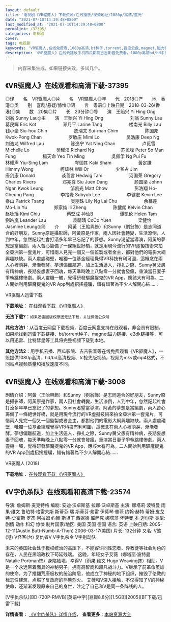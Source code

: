 ```yaml
---
layout: default
title: '电视剧《VR驱魔人》下载资源/在线播放/视频地址/1080p/高清/蓝光'
date: "2021-07-10T14:39:48+0800"
last_modified_at: "2021-07-10T14:39:48+0800"
permalink: /37395/
categories: 电视剧
cover:
tags: 电视剧
keywords: 'VR驱魔人,在线免费看,1080p高清,bt种子,torrent,百度云盘,magnet,磁力链,迅雷下载资源'
description: '《VR驱魔人》在线云播放手机西瓜影院吉吉影音免费看，1080p高清bd/hd未删减完整版和tc抢先枪版，mkv/mp4格式，附带bt/torrent种子、magnet/磁力链、百度云盘、网盘资源迅雷下载链接'
---
```


>内容采集生成，如果链接失效，多试几个。


## 《VR驱魔人》在线观看和高清下载-37395

◎译　　名　VR驱魔人◎片　　名　VR驅魔人◎年　　代　2018◎产　　地　香港◎类　　别　喜剧/悬疑/惊悚◎语　　言　粤语◎上映日期　2018-03-26(香港)◎集　　数　20集◎片　　长　23分钟◎导　　演　王贻兴 Yi Hing Ong　　　　　　刘翁 Sunny Lau◎主　　演　王贻兴 Yi Hing Ong　　　　　　刘翁 Sunny Lau　　　　　　葛民辉 Eric Kot　　　　　　邓月平 Larine Tang　　　　　　楼南光 Billy Lau　　　　　　钱小豪 Siu-hou Chin　　　　　　詹瑞文 Sui-man Chim　　　　　　陈国邦 Kwok-Pong Chan　　　　　　罗敏庄 Mimi Lo　　　　　　吴浩康 Deep Ng　　　　　　刘浩龙 Wilfred Lau　　　　　　陈逸宁 Yat Ning Chan　　　　　　卢觅雪 Michelle Lo　　　　　　吴耀汉 Richard Ng　　　　　　苏民峰 Peter So Man Fung　　　　　　楊天命 Yeo Tin Ming　　　　　　吳佩孚 Ng Pui Fu　　　　　　林耀声 Yiu-Sing Lam　　　　　　岑珈其 Kaki Sham　　　　　　黃定謙 Himmy Wong　　　　　　柯煒林 Will Or　　　　　　少爷占 Jim　　　　　　唐剑康 Donald　　　　　　谈善言 Hedwig Tam　　　　　　河国荣 Gregory Charles Rivers　　　　　　邓兆尊 Siu Juen Dang　　　　　　颜国梁 Johnn Ngan Kwok Leung　　　　　　邹凯光 Matt Chow　　　　　　彭浩翔 Ho-Cheung Pang　　　　　　李拾壹 Subyub Lee　　　　　　李健宏 Kevin Lee　　　　　　泰山 Patrick Tsang　　　　　　吴丽珠 Lily Ng Lai Chu　　　　　　余慕莲 Mo-Lin Yu　　　　　　郑家纯 Ili Zheng　　　　　　陈健朗 Kelvin Chan　　　　　　赵咏瑶 Kimi Chiu　　　　　　蔡堅成 神仙B　　　　　　谭凱伦 Helen Tam　　　　　　劉皓嵐 Leander Lau　　　　　　袁晴晴 CoCo Yuen　　　　　　梁健怡 Jasmine Leung◎简　　介　　阿黃（王貽興飾）和Sunny（劉翁飾）是志同道合的好朋友，Sunny原是攝影師，阿黃原是作家，兩人因社會轉變，生活潦倒，人到中年，忽然記起社會打滾多年早已忘記了的夢想。Sunny渴望當導演，阿黃的夢想是當編劇，兩人苦心籌備了一條絕世好橋，就是用現今流行的VR虛擬技術來拍全亞洲第一套鬼片，可惜兩人見完一個又一個監製或者金主，都對他們的電影大綱興趣缺缺。兩人處處碰壁，唯獨一位基金經理覺得VR科技有利可圖，這概念在兩人心裡萌芽，漸漸發酵。夢想偏離航道，加上生活逼人，掙扎之際，Sunny舅父患有精神病，長期妄想妻子回魂，每天準時晚上八點零一分就會發瘋，重演當日妻子爭執跳樓慘劇。兩人靈機一觸，覺得研發驅魔捉鬼的VR App，應該大有可為。二人開始利用驅魔捉鬼的VR App到處招搖撞騙，錯有錯著為不少人解開心結……


VR驱魔人迅雷下载

**下载地址**： [在线观看下载 《VR驱魔人》](https://www.993dy.com//vod-detail-id-29846.html) 


**无法下载?**：`如果迅雷因版权原因无法下载，关注微信公众号 `

**其他方法1**：从百度云网盘下载视频，百度云网盘支持在线观看，非会员有限制，如果能找到迅雷下载链接、bt/torrent种子、magnet磁力链接、e2dk链接等，可以用迅雷、比特彗星等工具将完整视频下载到本地。

**其他方法2**：用手机云播、西瓜影院、吉吉影音等在线免费观看《VR驱魔人》，一般提供1080p高清、hd/bd高清视频、tc抢先版视频，视频为mkv或mp4格式，不同站点视频质量和播放速度不同。


## 《VR驱魔人》在线观看和高清下载-3008

剧情介绍：阿黃（王貽興飾）和Sunny（劉翁飾）是志同道合的好朋友，Sunny原是攝影師，阿黃原是作家，兩人因社會轉變，生活潦倒，人到中年，忽然記起社會打滾多年早已忘記了的夢想。Sunny渴望當導演，阿黃的夢想是當編劇，兩人苦心籌備了一條絕世好橋，就是用現今流行的VR虛擬技術來拍全亞洲第一套鬼片，可惜兩人見完一個又一個監製或者金主，都對他們的電影大綱興趣缺缺。兩人處處碰壁，唯獨一位基金經理覺得VR科技有利可圖，這概念在兩人心裡萌芽，漸漸發酵。夢想偏離航道，加上生活逼人，掙扎之際，Sunny舅父患有精神病，長期妄想妻子回魂，每天準時晚上八點零一分就會發瘋，重演當日妻子爭執跳樓慘劇。兩人靈機一觸，覺得研發驅魔捉鬼的VR App，應該大有可為。二人開始利用驅魔捉鬼的VR App到處招搖撞騙，錯有錯著為不少人解開心結……


VR驱魔人 (2018)

**下载地址**： [在线观看下载 《VR驱魔人》](https://www.btbtdy.me/btdy/dy12719.html) 


## 《V字仇杀队》在线观看和高清下载-23574

导演: 詹姆斯·麦克特格 编剧: 安迪·沃卓斯基 拉娜·沃卓斯基 主演: 娜塔莉·波特曼 雨果·维文 鲁珀特·格雷夫斯 斯蒂芬·瑞 斯蒂芬·弗雷 伊莫琴·普茨 约翰·赫特 蒂姆·皮戈特-史密斯 罗杰·阿拉姆 约翰·斯坦丁 西妮德·库萨克 娜塔莎·怀特曼 本·迈尔斯 类型: 剧情 动作 科幻 惊悚 制片国家/地区: 美国 英国 德国 语言: 英语 上映日期: 2005-12-11(Austin Butt-Numb-A-Thon) 2006-03-17(美国) 片长: 132分钟 又名: V煞(港) V怪客(台) 复仇者V V字仇杀令 V字别动队

未来的英国社会处于极权统治的高压下，不能容许同性恋者、异教徒等社会角色的存在，人民在黑暗政权下苟延残喘。 这晚，年轻女子艾薇（娜塔丽·波特曼 Natalie Portman饰）身陷险境，幸得V（雨果·维文 Hugo Weaving饰）相助。V是一个永远带着面具的神秘男子，拥有高智商和超凡战斗力。V继承了前革命英雄的使命，为了推翻荒唐极权的统治阶层，他成立了神秘的地下组织，摧毁了伦敦的标志性建筑，点燃了反政府的熊熊烈火。 艾薇和V深入接触，不仅得知了V的神秘使命，还渐渐发现原来自己的身世，注定了自己和V是同一条阵线的人。


[V字仇杀队][BD-720P-RMVB][英语中字][豆瓣8.8分][1.5GB][2005][BT下载/迅雷下载]

**详情查看**： [《V字仇杀队》详情介绍](/movie/23574/)， **查看更多**：[本站资源大全](/movie/t/all/)


